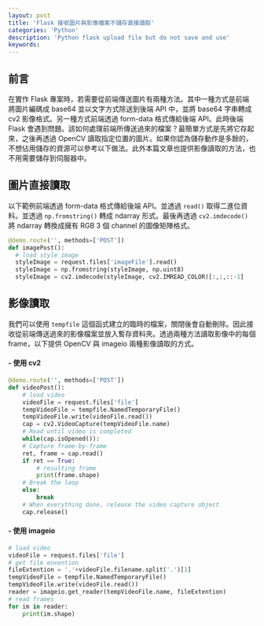 ```yaml
---
layout: post
title: 'Flask 接收圖片與影像檔案不儲存直接讀取'
categories: 'Python'
description: 'Python flask upload file but do not save and use'
keywords: 
---
```


## 前言
在實作 Flask 專案時，若需要從前端傳送圖片有兩種方法。其中一種方式是前端將圖片編碼成 base64 並以文字方式除送到後端 API 中，並將 base64 字串轉成 cv2 影像格式。另一種方式前端透過 form-data 格式傳給後端 API。此時後端 Flask 會遇到問題。該如何處理前端所傳送過來的檔案？最簡單方式是先將它存起來，之後再透過 OpenCV 讀取指定位置的圖片。如果你認為儲存動作是多餘的，不想佔用儲存的資源可以參考以下做法。此外本篇文章也提供影像讀取的方法，也不用需要儲存到伺服器中。

## 圖片直接讀取
以下範例前端透過 form-data 格式傳給後端 API。並透過 `read()` 取得二進位資料。並透過 `np.fromstring()` 轉成 ndarray 形式。最後再透過 `cv2.imdecode()` 將 ndarray 轉換成擁有 RGB 3 個 channel 的圖像矩陣格式。

```py
@demo.route('', methods=['POST'])
def imagePost():
  # load style image
  styleImage = request.files['imageFile'].read()
  styleImage = np.fromstring(styleImage, np.uint8)
  styleImage = cv2.imdecode(styleImage, cv2.IMREAD_COLOR)[:,:,::-1]
```

## 影像讀取
我們可以使用 `tempfile` 這個函式建立的臨時的檔案，關閉後會自動刪除。因此接收從前端傳送過來的影像檔案並放入暫存資料夾。透過兩種方法讀取影像中的每個 frame，以下提供 OpenCV 與 imageio 兩種影像讀取的方式。

#### - 使用 cv2
```py
@demo.route('', methods=['POST'])
def videoPost():
    # load video
    videoFile = request.files['file']
    tempVideoFile = tempfile.NamedTemporaryFile()
    tempVideoFile.write(videoFile.read())
    cap = cv2.VideoCapture(tempVideoFile.name)
    # Read until video is completed
    while(cap.isOpened()):
    # Capture frame-by-frame
    ret, frame = cap.read()
    if ret == True:
        # resulting frame
        print(frame.shape)
    # Break the loop
    else: 
        break
    # When everything done, release the video capture object
    cap.release()
```

#### - 使用 imageio
```py
# load video
videoFile = request.files['file']
# get file enxention
fileExtention = '.'+videoFile.filename.split('.')[1]
tempVideoFile = tempfile.NamedTemporaryFile()
tempVideoFile.write(videoFile.read())
reader = imageio.get_reader(tempVideoFile.name, fileExtention)
# read frames
for im in reader:
    print(im.shape)
```